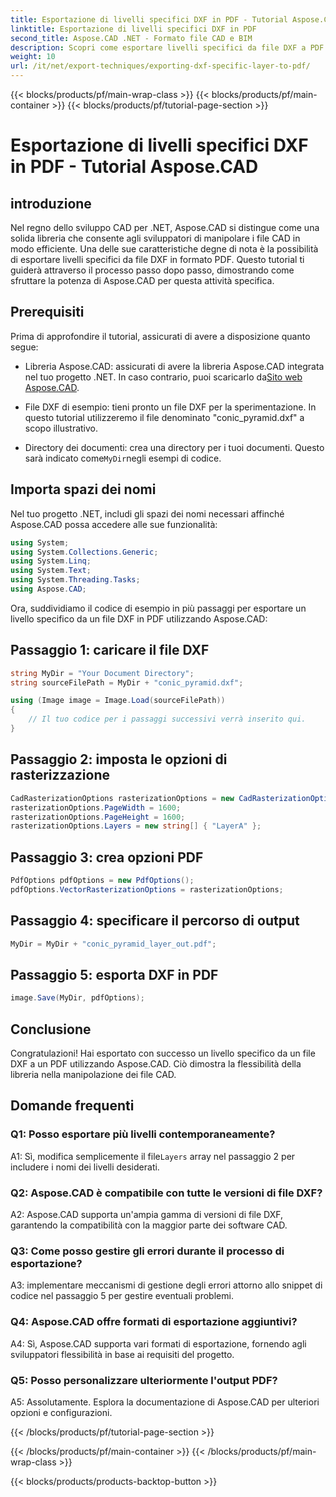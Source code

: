 ```yaml
---
title: Esportazione di livelli specifici DXF in PDF - Tutorial Aspose.CAD
linktitle: Esportazione di livelli specifici DXF in PDF
second_title: Aspose.CAD .NET - Formato file CAD e BIM
description: Scopri come esportare livelli specifici da file DXF a PDF utilizzando Aspose.CAD per .NET. Segui questa guida passo passo per un'integrazione perfetta.
weight: 10
url: /it/net/export-techniques/exporting-dxf-specific-layer-to-pdf/
---
```


{{< blocks/products/pf/main-wrap-class >}}
{{< blocks/products/pf/main-container >}}
{{< blocks/products/pf/tutorial-page-section >}}

# Esportazione di livelli specifici DXF in PDF - Tutorial Aspose.CAD

## introduzione

Nel regno dello sviluppo CAD per .NET, Aspose.CAD si distingue come una solida libreria che consente agli sviluppatori di manipolare i file CAD in modo efficiente. Una delle sue caratteristiche degne di nota è la possibilità di esportare livelli specifici da file DXF in formato PDF. Questo tutorial ti guiderà attraverso il processo passo dopo passo, dimostrando come sfruttare la potenza di Aspose.CAD per questa attività specifica.

## Prerequisiti

Prima di approfondire il tutorial, assicurati di avere a disposizione quanto segue:

-  Libreria Aspose.CAD: assicurati di avere la libreria Aspose.CAD integrata nel tuo progetto .NET. In caso contrario, puoi scaricarlo da[Sito web Aspose.CAD](https://releases.aspose.com/cad/net/).

- File DXF di esempio: tieni pronto un file DXF per la sperimentazione. In questo tutorial utilizzeremo il file denominato "conic_pyramid.dxf" a scopo illustrativo.

-  Directory dei documenti: crea una directory per i tuoi documenti. Questo sarà indicato come`MyDir`negli esempi di codice.

## Importa spazi dei nomi

Nel tuo progetto .NET, includi gli spazi dei nomi necessari affinché Aspose.CAD possa accedere alle sue funzionalità:

```csharp
using System;
using System.Collections.Generic;
using System.Linq;
using System.Text;
using System.Threading.Tasks;
using Aspose.CAD;
```

Ora, suddividiamo il codice di esempio in più passaggi per esportare un livello specifico da un file DXF in PDF utilizzando Aspose.CAD:

## Passaggio 1: caricare il file DXF

```csharp
string MyDir = "Your Document Directory";
string sourceFilePath = MyDir + "conic_pyramid.dxf";

using (Image image = Image.Load(sourceFilePath))
{
    // Il tuo codice per i passaggi successivi verrà inserito qui.
}
```

## Passaggio 2: imposta le opzioni di rasterizzazione

```csharp
CadRasterizationOptions rasterizationOptions = new CadRasterizationOptions();
rasterizationOptions.PageWidth = 1600;
rasterizationOptions.PageHeight = 1600;
rasterizationOptions.Layers = new string[] { "LayerA" };
```

## Passaggio 3: crea opzioni PDF

```csharp
PdfOptions pdfOptions = new PdfOptions();
pdfOptions.VectorRasterizationOptions = rasterizationOptions;
```

## Passaggio 4: specificare il percorso di output

```csharp
MyDir = MyDir + "conic_pyramid_layer_out.pdf";
```

## Passaggio 5: esporta DXF in PDF

```csharp
image.Save(MyDir, pdfOptions);
```

## Conclusione

Congratulazioni! Hai esportato con successo un livello specifico da un file DXF a un PDF utilizzando Aspose.CAD. Ciò dimostra la flessibilità della libreria nella manipolazione dei file CAD.

## Domande frequenti

### Q1: Posso esportare più livelli contemporaneamente?

 A1: Sì, modifica semplicemente il file`Layers` array nel passaggio 2 per includere i nomi dei livelli desiderati.

### Q2: Aspose.CAD è compatibile con tutte le versioni di file DXF?

A2: Aspose.CAD supporta un'ampia gamma di versioni di file DXF, garantendo la compatibilità con la maggior parte dei software CAD.

### Q3: Come posso gestire gli errori durante il processo di esportazione?

A3: implementare meccanismi di gestione degli errori attorno allo snippet di codice nel passaggio 5 per gestire eventuali problemi.

### Q4: Aspose.CAD offre formati di esportazione aggiuntivi?

A4: Sì, Aspose.CAD supporta vari formati di esportazione, fornendo agli sviluppatori flessibilità in base ai requisiti del progetto.

### Q5: Posso personalizzare ulteriormente l'output PDF?

A5: Assolutamente. Esplora la documentazione di Aspose.CAD per ulteriori opzioni e configurazioni.

{{< /blocks/products/pf/tutorial-page-section >}}

{{< /blocks/products/pf/main-container >}}
{{< /blocks/products/pf/main-wrap-class >}}

{{< blocks/products/products-backtop-button >}}
